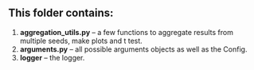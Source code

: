 ## This folder contains:

1. **aggregation_utils.py** – a few functions to aggregate results from multiple seeds, make plots and t test.
2. **arguments.py** – all possible arguments objects as well as the Config.
3. **logger** – the logger.